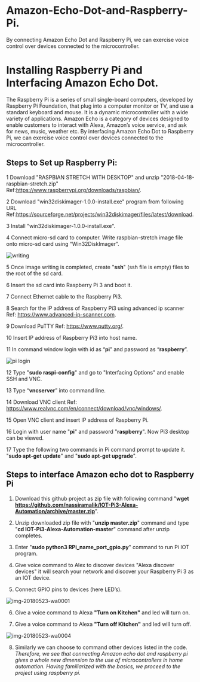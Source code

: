 # Amazon-Echo-Dot-and-Raspberry-Pi.
By connecting Amazon Echo Dot and Raspberry Pi, we can exercise voice control over devices connected to the microcontroller.


# Installing Raspberry Pi and Interfacing Amazon Echo Dot.
The Raspberry Pi is a series of small single-board computers, developed by Raspberry Pi Foundation, that plug into a computer monitor or TV, and use a standard keyboard and mouse. It is a dynamic microcontroller with a wide variety of applications. Amazon Echo is a category of devices designed to enable customers to interact with Alexa, Amazon’s voice service, and ask for news, music, weather etc. By interfacing Amazon Echo Dot to Raspberry Pi, we can exercise voice control over devices connected to the microcontroller.

## Steps to Set up Raspberry Pi:
1	Download "RASPBIAN STRETCH WITH DESKTOP" and unzip "2018-04-18-raspbian-stretch.zip" Ref:https://www.raspberrypi.org/downloads/raspbian/.  

2	Download "win32diskimager-1.0.0-install.exe" program from following URL Ref:https://sourceforge.net/projects/win32diskimager/files/latest/download.  

3	Install "win32diskimager-1.0.0-install.exe".  

4	Connect micro-sd card to computer. Write raspbian-stretch image file onto micro-sd card using “Win32DiskImager”.  

![writing](https://user-images.githubusercontent.com/39903083/41076797-f7d8c800-6a30-11e8-96b1-37e3a949abf1.jpg)  

5	Once image writing is completed, create "**ssh**" (ssh file is empty) files to the root of the sd card.  

6	Insert the sd card into Raspberry Pi 3 and boot it.  

7	Connect Ethernet cable to the Raspberry Pi3.  

8	Search for the IP address of Raspberry Pi3 using advanced ip scanner                                                     Ref: https://www.advanced-ip-scanner.com.  

9	Download PuTTY  Ref: https://www.putty.org/.  

10	Insert IP address of Raspberry Pi3 into host name.  

11	In command window login with id as “**pi**” and password as “**raspberry**”.  

![pi login](https://user-images.githubusercontent.com/39903083/41076897-8176c0a8-6a31-11e8-828c-abc9a12c2f6c.jpg)  

12	Type "**sudo raspi-config**" and go to "Interfacing Options" and enable SSH and VNC.  

13	Type “**vncserver**” into command line.  

14	Download VNC client  Ref: https://www.realvnc.com/en/connect/download/vnc/windows/.  

15	Open VNC client and insert IP address of Raspberry Pi.  

16	Login with user name "**pi**" and password "**raspberry**". Now Pi3 desktop can be viewed.  

17  Type the following two commands in Pi command prompt to update it. "**sudo apt-get update**"    and "**sudo apt-get upgrade**".  

## Steps to interface Amazon echo dot to Raspberry Pi  

1.	Download this github project as zip file with following command "**wget https://github.com/nassiramalik/IOT-Pi3-Alexa-Automation/archive/master.zip**".  

2.	Unzip downloaded zip file with "**unzip master.zip**" command and type "**cd IOT-Pi3-Alexa-Automation-master**" command after unzip completes.  

3.	Enter "**sudo python3 RPi_name_port_gpio.py**" command to run Pi IOT program.  

4.	Give voice command to Alex to discover devices "Alexa discover devices" it will search your network and discover your Raspberry Pi 3 as an IOT device.  

5.	 Connect GPIO pins to devices (here LED’s).  

![img-20180523-wa0001](https://user-images.githubusercontent.com/39903083/41077022-152336a6-6a32-11e8-8ab5-cc0ae1887508.jpg)  

6.	Give a voice command to Alexa **"Turn on Kitchen"** and led will turn on.  

7.	Give a voice command to Alexa **"Turn off Kitchen"** and led will turn off.  

![img-20180523-wa0004](https://user-images.githubusercontent.com/39903083/41077072-5c95dcdc-6a32-11e8-94da-2f98b5be9173.jpg)  

8.	Similarly we can choose to command other devices listed in the code.  
*Therefore, we see that connecting Amazon echo dot and raspberry pi gives a whole new dimension to the use of microcontrollers in home automation. Having familiarized with the basics, we proceed to the project using raspberry pi.*  
